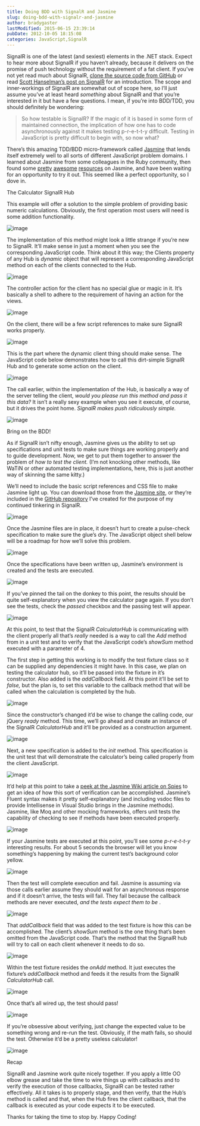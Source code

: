 ```yaml
---
title: Doing BDD with SignalR and Jasmine
slug: doing-bdd-with-signalr-and-jasmine
author: bradygaster
lastModified: 2015-06-15 23:39:14
pubDate: 2012-10-05 18:15:08
categories: JavaScript,SignalR
---
```


<p>SignalR is one of the latest (and sexiest) elements in the .NET stack. Expect to hear more about SignalR if you haven&#x2019;t already, because it delivers on the promise of push technology without the requirement of a fat client. If you&#x2019;ve not yet read much
  about SignalR,
  <a title="SignalR was originally developed within Microsoft, is hosted on GitHub, and is completely and totally open source." href="https://github.com/SignalR/SignalR">clone the source code from GitHub</a>  or read
  <a title="I mean, come on. You gotta trust this guy." href="http://www.hanselman.com/blog/AsynchronousScalableWebApplicationsWithRealtimePersistentLongrunningConnectionsWithSignalR.aspx">Scott Hanselman&#x2019;s post on SignalR</a>  for an introduction. The scope and inner-workings of SignalR are somewhat out of scope here, so I&#x2019;ll just assume you&#x2019;ve at least heard <em>something </em> about SignalR and that you&#x2019;re interested in it but have a
  few questions. I mean, if you&#x2019;re into BDD/TDD, you should definitely be wondering:</p>
<blockquote>
  <p>
    So how testable is SignalR? If the magic of it is based in some form of maintained connection, the implication of how one has to code asynchronously against it makes testing p-r-e-t-t-y difficult. Testing in JavaScript is pretty difficult to begin
      with, so now what?
  </p>
</blockquote>
<p>There&#x2019;s this amazing TDD/BDD micro-framework called
  <a title="Jasmine is a behavior-driven development framework for testing your JavaScript code" href="http://pivotal.github.com/jasmine/">Jasmine</a>  that lends itself extremely well to all sorts of different JavaScript problem domains. I learned about Jasmine from some colleagues in the Ruby community, then found some
  <a title="Pragmatic JavaScript Testing with Jasmine" href="http://blog.carbonfive.com/2011/07/06/pragmatic-javascript-testing-with-jasmine/">pretty</a> 
  <a title="Testing Your JavaScript with Jasmine" href="http://net.tutsplus.com/tutorials/javascript-ajax/testing-your-javascript-with-jasmine/">awesome</a> 
  <a title="How do I verify jQuery AJAX events with Jasmine?" href="http://stackoverflow.com/questions/4662641/how-do-i-verify-jquery-ajax-events-with-jasmine">resources</a>  on Jasmine, and have been waiting for an opportunity to try it out. This seemed like a perfect opportunity, so I dove in.</p>

The Calculator SignalR Hub
<p>This example will offer a solution to the simple problem of providing basic numeric calculations. Obviously, the first operation most users will need is some addition functionality.</p>
<p>
  <img alt="image" src="/posts/doing-bdd-with-signalr-and-jasmine/media/image_67.png">
</p>
<p>The implementation of this method might look a little strange if you&#x2019;re new to SignalR. It&#x2019;ll make sense in just a moment when you see the corresponding JavaScript code. Think about it this way; the Clients property of any Hub is <em>dynamic</em>  object
  that will represent a corresponding JavaScript method on each of the clients connected to the Hub. </p>
<p>
  <img alt="image" src="/posts/doing-bdd-with-signalr-and-jasmine/media/image_68.png">
</p>
<p>The controller action for the client has no special glue or magic in it. It&#x2019;s basically a shell to adhere to the requirement of having an action for the views. </p>
<p>
  <img alt="image" src="/posts/doing-bdd-with-signalr-and-jasmine/media/image_69.png">
</p>
<p>On the client, there will be a few script references to make sure SignalR works properly. </p>
<p>
  <img alt="image" src="/posts/doing-bdd-with-signalr-and-jasmine/media/image_70.png">
</p>
<p>This is the part where the dynamic client thing should make sense. The JavaScript code below demonstrates how to call this dirt-simple SignalR Hub and to generate some action on the client. </p>
<p>
  <img alt="image" src="/posts/doing-bdd-with-signalr-and-jasmine/media/image_71.png">
</p>
<p>The call earlier, within the implementation of the Hub, is basically a way of the server telling the client, <em>would you please run this method and pass it this data? </em> It isn&#x2019;t a really sexy example when you see it execute, of course, but it drives
  the point home. <em>SignalR makes push ridiculously simple. </em> </p>
<p>
  <img alt="image" src="/posts/doing-bdd-with-signalr-and-jasmine/media/image_72.png">
</p>
Bring on the BDD!
<p>As if SignalR isn&#x2019;t nifty enough, Jasmine gives us the ability to set up specifications and unit tests to make sure things are working properly and to guide development. Now, we get to put them together to answer the problem of <em>how to test the client. </em> (I&#x2019;m
  not knocking other methods, like WaTiN or other automated testing implementations, here, this is just another way of skinning the same kitty.)</p>
<p>We&#x2019;ll need to include the basic script references and CSS file to make Jasmine light up. You can download those from the
  <a title="Jasmine standalone downloads" href="http://pivotal.github.com/jasmine/download.html">Jasmine site</a>, or they&#x2019;re included in the
  <a title="My GitHub SignalR.Demo repository." href="https://github.com/bradygaster/SignalR.Demo">GitHub repository</a>  I&#x2019;ve created for the purpose of my continued tinkering in SignalR. </p>
<p>
  <img alt="image" src="/posts/doing-bdd-with-signalr-and-jasmine/media/image_73.png">
</p>
<p>Once the Jasmine files are in place, it doesn&#x2019;t hurt to create a pulse-check specification to make sure the glue&#x2019;s dry. The JavaScript object shell below will be a roadmap for how we&#x2019;ll solve this problem. </p>
<p>
  <img alt="image" src="/posts/doing-bdd-with-signalr-and-jasmine/media/image_74.png">
</p>
<p>Once the specifications have been written up, Jasmine&#x2019;s environment is created and the tests are executed. </p>
<p>
  <img alt="image" src="/posts/doing-bdd-with-signalr-and-jasmine/media/image_75.png">
</p>
<p>If you&#x2019;ve pinned the tail on the donkey to this point, the results should be quite self-explanatory when you view the calculator page again. If you don&#x2019;t see the tests, check the <em>passed </em> checkbox and the passing test will appear. </p>
<p>
  <img alt="image" src="/posts/doing-bdd-with-signalr-and-jasmine/media/image_76.png">
</p>
<p>At this point, to test that the SignalR <em>CalculatorHub</em>  is communicating with the client properly all that&#x2019;s <em>really </em> needed is a way to call the <em>Add </em> method from in a unit test and to verify that the JavaScript code&#x2019;s <em>showSum </em> method
  executed with a parameter of 4. </p>
<p>The first step in getting this working is to modify the test fixture class so it can be supplied any dependencies it might have. In this case, we plan on testing the calculator hub, so it&#x2019;ll be passed into the fixture in it&#x2019;s constructor. Also added is
  the <em>addCallback </em> field. At this point it&#x2019;ll be set to <em>false, </em> but the plan is, to set this variable to the callback method that will be called when the calculation is completed by the hub.</p>
<p>
  <img alt="image" src="/posts/doing-bdd-with-signalr-and-jasmine/media/image_77.png">
</p>
<p>Since the constructor&#x2019;s changed it&#x2019;d be wise to change the calling code, our jQuery <em>ready </em> method. This time, we&#x2019;ll go ahead and create an instance of the SignalR <em>CalculatorHub </em> and it&#x2019;ll be provided as a construction argument. </p>
<p>
  <img alt="image" src="/posts/doing-bdd-with-signalr-and-jasmine/media/image_78.png">
</p>
<p>Next, a new specification is added to the <em>init </em> method. This specification is the unit test that will demonstrate the calculator&#x2019;s being called properly from the client JavaScript. </p>
<p>
  <img alt="image" src="/posts/doing-bdd-with-signalr-and-jasmine/media/image_79.png">
</p>
<p>It&#x2019;d help at this point to take a
  <a title="The Matchers section is really the important part here. You don&apos;t need to KNOW this, just have an idea of it and a reference bookmark." href="https://github.com/pivotal/jasmine/wiki/Spies">peek at the Jasmine Wiki article on Spies</a>  to get an idea of how this sort of verification can be accomplished. Jasmine&#x2019;s Fluent syntax makes it pretty self-explanatory (and including vsdoc files to provide Intellisense in Visual Studio brings in
  the Jasmine methods). Jasmine, like Moq and other mocking frameworks, offers unit tests the capability of checking to see if methods have been executed properly.</p>
<p>
  <img alt="image" src="/posts/doing-bdd-with-signalr-and-jasmine/media/image_80.png">
</p>
<p>If your Jasmine tests are executed at this point, you&#x2019;ll see some <em>p-r-e-t-t-y</em>  interesting results. For about 5 seconds the browser will let you know something&#x2019;s happening by making the current test&#x2019;s background color yellow. </p>
<p>
  <img alt="image" src="/posts/doing-bdd-with-signalr-and-jasmine/media/image_81.png">
</p>
<p>Then the test will complete execution and fail. Jasmine is assuming via those calls earlier assume they should wait for an asynchronous response and if it doesn&#x2019;t arrive, the tests will fail. They fail because the callback methods are never executed,
  <em>and the tests expect them to be</em> . </p>
<p>
  <img alt="image" src="/posts/doing-bdd-with-signalr-and-jasmine/media/image_82.png">
</p>
<p>That <em>addCallback </em> field that was added to the test fixture is how this can be accomplished. The client&#x2019;s <em>showSum </em> method is the one thing that&#x2019;s been omitted from the JavaScript code. That&#x2019;s the method that the SignalR hub will try to
  call on each client whenever it needs to do so.</p>
<p>
  <img alt="image" src="/posts/doing-bdd-with-signalr-and-jasmine/media/image_83.png">
</p>
<p>Within the test fixture resides the <em>onAdd </em> method. It just executes the fixture&#x2019;s <em>addCallback </em> method and feeds it the results from the SignalR <em>CalculatorHub </em> call. </p>
<p>
  <img alt="image" src="/posts/doing-bdd-with-signalr-and-jasmine/media/image_84.png">
</p>
<p>Once that&#x2019;s all wired up, the test should pass!</p>
<p>
  <img alt="image" src="/posts/doing-bdd-with-signalr-and-jasmine/media/image_85.png">
</p>
<p>If you&#x2019;re obsessive about verifying, just change the expected value to be something wrong and re-run the test. Obviously, if the math fails, so should the test. Otherwise it&#x2019;d be a pretty useless calculator!</p>
<p>
  <img alt="image" src="/posts/doing-bdd-with-signalr-and-jasmine/media/image_86.png">
</p>
Recap
<p>SignalR and Jasmine work quite nicely together. If you apply a little OO elbow grease and take the time to wire things up with callbacks and to verify the execution of those callbacks, SignalR can be tested rather effectively. All it takes is to properly
  stage, and then verify, that the Hub&#x2019;s method is called and that, when the Hub fires the client callback, that the callback is executed as your code expects it to be executed. </p>
<p>Thanks for taking the time to stop by. Happy Coding!</p>
